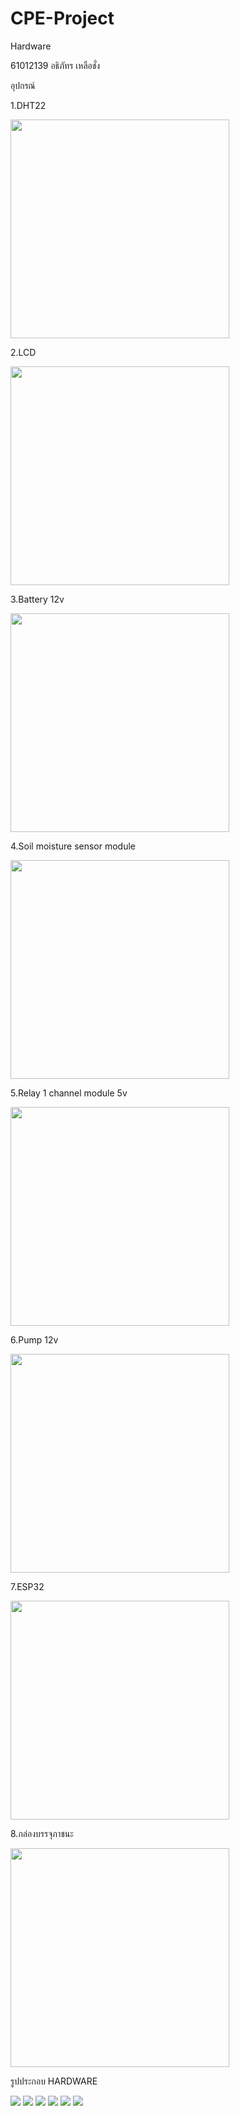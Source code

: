 # CPE-Project
<p>Hardware</p>
<p>61012139 อธิภัทร เหลือชั่ง</p>


<p>อุปกรณ์</p>
<p>1.DHT22</p>
<img src="Tools/DHT22.jpg" style="width:350px;height:350px;" >

<p>2.LCD</p>
<img src="Tools/LCD.jpg" style="width:350px;height:350px;" >

  <p>3.Battery 12v</p>
<img src="Tools/battery.jpg"  style="width:350px;height:350px;">
  
  <p>4.Soil moisture sensor module</p>
<img src="Tools/moiture Sensor.jpg" style="width:350px;height:350px;">
  
  <p>5.Relay 1 channel module 5v</p>
<img src="Tools/relay.jpg" style="width:350px;height:350px;">
  
  <p>6.Pump 12v</p>
<img src="Tools/pump.jpg" style="width:350px;height:350px;">
  
 <p>7.ESP32</p>
<img src="Tools/esp32.png" style="width:350px;height:350px;">
  
  <p>8.กล่องบรรจุภาชนะ</p>
<img src="Tools/Screenshot 2021-11-20 163629.png" style="width:350px;height:350px;">

<p>รูปประกอบ HARDWARE</p>
  <img src="photo/1.jpg" >
  <img src="photo/2.JPG" >
  <img src="photo/3.JPG" >
  <img src="photo/4.JPG" >
  <img src="photo/5.JPG" >
  <img src="photo/6.JPG" >
